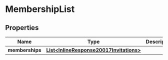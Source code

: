 
# MembershipList

## Properties
Name | Type | Description | Notes
------------ | ------------- | ------------- | -------------
**memberships** | [**List&lt;InlineResponse20017Invitations&gt;**](InlineResponse20017Invitations.md) |  |  [optional]



